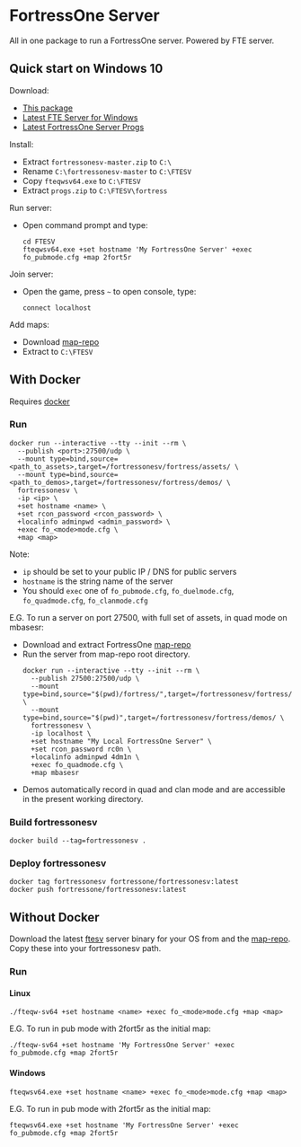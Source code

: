 # FortressOne Server

All in one package to run a FortressOne server. Powered by FTE server.


## Quick start on Windows 10

Download:
  - [This package](https://github.com/FortressOne/fortressonesv/archive/master.zip)
  - [Latest FTE Server for Windows](https://fte.triptohell.info/moodles/win64/fteqwsv64.exe)
  - [Latest FortressOne Server Progs](https://github.com/FortressOne/server-qwprogs/releases/latest/download/progs.zip)

Install:
  - Extract `fortressonesv-master.zip` to `C:\`
  - Rename `C:\fortressonesv-master` to `C:\FTESV`
  - Copy `fteqwsv64.exe` to `C:\FTESV`
  - Extract `progs.zip` to `C:\FTESV\fortress`

Run server:
  - Open command prompt and type:
      ```
      cd FTESV
      fteqwsv64.exe +set hostname 'My FortressOne Server' +exec fo_pubmode.cfg +map 2fort5r
      ```

Join server:
  - Open the game, press `~` to open console, type:
      ```
      connect localhost
      ```

Add maps:
  - Download [map-repo](https://github.com/FortressOne/map-repo/archive/master.zip)
  - Extract to `C:\FTESV`


## With Docker

Requires [docker](https://docs.docker.com/install/)


### Run

```
docker run --interactive --tty --init --rm \
  --publish <port>:27500/udp \
  --mount type=bind,source=<path_to_assets>,target=/fortressonesv/fortress/assets/ \
  --mount type=bind,source=<path_to_demos>,target=/fortressonesv/fortress/demos/ \
  fortressonesv \
  -ip <ip> \
  +set hostname <name> \
  +set rcon_password <rcon_password> \
  +localinfo adminpwd <admin_password> \
  +exec fo_<mode>mode.cfg \
  +map <map>
```

Note:
- `ip` should be set to your public IP / DNS for public servers
- `hostname` is the string name of the server
- You should `exec` one of `fo_pubmode.cfg`, `fo_duelmode.cfg`,
  `fo_quadmode.cfg`, `fo_clanmode.cfg`

E.G. To run a server on port 27500, with full set of assets, in quad mode on mbasesr:

- Download and extract FortressOne [map-repo](https://github.com/FortressOne/map-repo/releases/latest/download/map-repo.zip)
- Run the server from map-repo root directory.
    ```
    docker run --interactive --tty --init --rm \
      --publish 27500:27500/udp \
      --mount type=bind,source="$(pwd)/fortress/",target=/fortressonesv/fortress/assets/ \
      --mount type=bind,source="$(pwd)",target=/fortressonesv/fortress/demos/ \
      fortressonesv \
      -ip localhost \
      +set hostname "My Local FortressOne Server" \
      +set rcon_password rc0n \
      +localinfo adminpwd 4dm1n \
      +exec fo_quadmode.cfg \
      +map mbasesr
    ```
- Demos automatically record in quad and clan mode and are accessible in the present working directory.


### Build fortressonesv

```
docker build --tag=fortressonesv .
```


### Deploy fortressonesv

```
docker tag fortressonesv fortressone/fortressonesv:latest
docker push fortressone/fortressonesv:latest
```


## Without Docker

Download the latest [ftesv](http://fte.triptohell.info) server binary for your OS from  and the [map-repo](https://github.com/FortressOne/map-repo). Copy these into your fortressonesv path.


### Run

#### Linux

```
./fteqw-sv64 +set hostname <name> +exec fo_<mode>mode.cfg +map <map>
```

E.G. To run in pub mode with 2fort5r as the initial map:

```
./fteqw-sv64 +set hostname 'My FortressOne Server' +exec fo_pubmode.cfg +map 2fort5r
```

#### Windows

```
fteqwsv64.exe +set hostname <name> +exec fo_<mode>mode.cfg +map <map>
```

E.G. To run in pub mode with 2fort5r as the initial map:

```
fteqwsv64.exe +set hostname 'My FortressOne Server' +exec fo_pubmode.cfg +map 2fort5r
```
